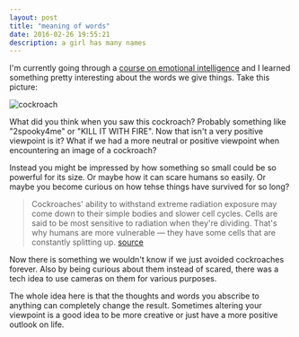 ```yaml
---
layout: post
title: "meaning of words"
date: 2016-02-26 19:55:21
description: a girl has many names
---
```


I'm currently going through a [course on emotional intelligence](https://www.openlearning.com/courses/Success) and I learned something pretty interesting about the words we give things. Take this picture:

![cockroach](http://animaliaz-life.com/data_images/cockroach/cockroach8.jpg)

What did you think when you saw this cockroach? Probably something like "2spooky4me" or "KILL IT WITH FIRE". Now that isn't a very positive viewpoint is it? What if we had a more neutral or positive viewpoint when encountering an image of a cockroach? 

Instead you might be impressed by how something so small could be so powerful for its size. Or maybe how it can scare humans so easily. Or maybe you become curious on how tehse things have survived for so long? 

> Cockroaches' ability to withstand extreme radiation exposure may come down to their simple bodies and slower cell cycles. Cells are said to be most sensitive to radiation when they're dividing. That's why humans are more vulnerable — they have some cells that are constantly splitting up. [source](http://www.discovery.com/tv-shows/mythbusters/mythbusters-database/cockroaches-survive-nuclear-explosion/)

Now there is something we wouldn't know if we just avoided cockroaches forever. Also by being curious about them instead of scared, there was a tech idea to use cameras on them for various purposes. 

The whole idea here is that the thoughts and words you abscribe to anything can completely change the result. Sometimes altering your viewpoint is a good idea to be more creative or just have a more positive outlook on life.

